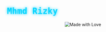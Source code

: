 <p align="center">
  <h1 style="color: #00D4FF; font-family: monospace; text-shadow: 0 0 10px #00D4FF;">Mhmd Rizky</h1>
</p>

<p align="center">
  <img src="https://img.shields.io/badge/Made%20with-💖-FF4C4C?style=flat-square" alt="Made with Love" />
</p>
